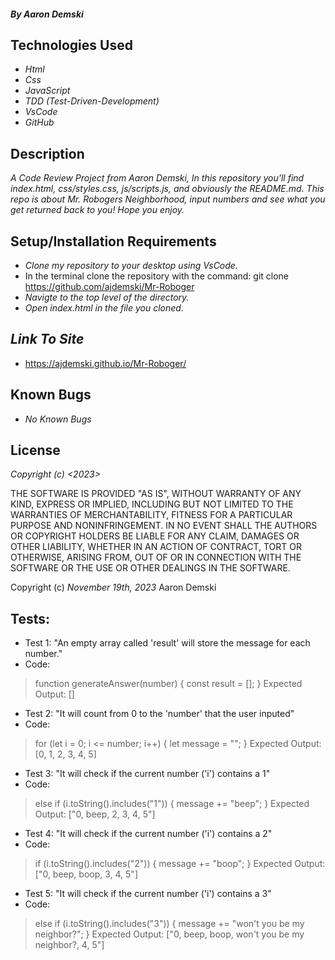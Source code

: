 #### _By Aaron Demski_

## Technologies Used

* _Html_
* _Css_
* _JavaScript_
* _TDD (Test-Driven-Development)_
* _VsCode_
* _GitHub_

## Description

_A Code Review Project from Aaron Demski, In this repository you'll find index.html, css/styles.css, js/scripts.js, and obviously the README.md. This repo is about Mr. Robogers Neighborhood, input numbers and see what you get returned back to you! Hope you enjoy._

## Setup/Installation Requirements

* _Clone my repository to your desktop using VsCode._
* In the terminal clone the repository with the command: git clone https://github.com/ajdemski/Mr-Roboger
* _Navigte to the top level of the directory._
* _Open index.html in the file you cloned._

## _Link To Site_

* https://ajdemski.github.io/Mr-Roboger/

## Known Bugs

* _No Known Bugs_

## License

_Copyright (c) <2023> <Aaron Demski>_

THE SOFTWARE IS PROVIDED "AS IS", WITHOUT WARRANTY OF ANY KIND, EXPRESS OR
IMPLIED, INCLUDING BUT NOT LIMITED TO THE WARRANTIES OF MERCHANTABILITY,
FITNESS FOR A PARTICULAR PURPOSE AND NONINFRINGEMENT. IN NO EVENT SHALL THE
AUTHORS OR COPYRIGHT HOLDERS BE LIABLE FOR ANY CLAIM, DAMAGES OR OTHER
LIABILITY, WHETHER IN AN ACTION OF CONTRACT, TORT OR OTHERWISE, ARISING FROM,
OUT OF OR IN CONNECTION WITH THE SOFTWARE OR THE USE OR OTHER DEALINGS IN THE
SOFTWARE.

Copyright (c) _November 19th, 2023_ Aaron Demski

## Tests:
* Test 1: "An empty array called 'result' will store the message for each number."
* Code:
>function generateAnswer(number) {
  const result = [];
 }
Expected Output: []

 * Test 2: "It will count from 0 to the 'number' that the user inputed"
* Code: 
>for (let i = 0; i <= number; i++) {
  let message = "";
 }
Expected Output: [0, 1, 2, 3, 4, 5]

* Test 3: "It will check if the current number ('i') contains a 1"
* Code:
>else if (i.toString().includes("1")) {
  message += "beep";
}
Expected Output: ["0, beep, 2, 3, 4, 5"]

* Test 4: "It will check if the current number ('i') contains a 2"
* Code:
>if (i.toString().includes("2")) {
  message += "boop";
}
Expected Output: ["0, beep, boop, 3, 4, 5"]

* Test 5: "It will check if the current number ('i') contains a 3"
* Code:
>else if (i.toString().includes("3")) {
  message += "won't you be my neighbor?";
}
Expected Output: ["0, beep, boop, won't you be my neighbor?, 4, 5"]

